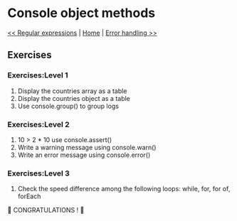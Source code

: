 # Console object methods

[<< Regular expressions](../12_Regular_expressions/exercises.md) | [Home](../../README.md) | [Error handling >>](../14_Error_handling/exercises.md)

## Exercises

### Exercises:Level 1

1.  Display the countries array as a table
2.  Display the countries object as a table
3.  Use console.group() to group logs

### Exercises:Level 2

1. 10 > 2 \* 10 use console.assert()
2. Write a warning message using console.warn()
3. Write an error message using console.error()

### Exercises:Level 3

1. Check the speed difference among the following loops: while, for, for of, forEach

🎉 CONGRATULATIONS ! 🎉
